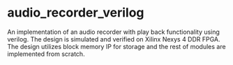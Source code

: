 # audio_recorder_verilog
An implementation of an audio recorder with play back functionality using verilog. The design is simulated and verified on Xilinx Nexys 4 DDR FPGA.
The design utilizes block memory IP for storage and the rest of modules are implemented from scratch.
